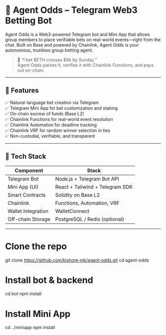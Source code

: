 # 🎲 Agent Odds – Telegram Web3 Betting Bot

Agent Odds is a Web3-powered Telegram bot and Mini App that allows group members to place verifiable bets on real-world events—right from the chat. Built on Base and powered by Chainlink, Agent Odds is your autonomous, trustless group betting agent.

> 🧠 “I bet $ETH crosses $4k by Sunday.”  
> Agent Odds parses it, verifies it with Chainlink Functions, and pays out on-chain.

---

## 🚀 Features

✅ Natural-language bet creation via Telegram  
✅ Telegram Mini App for bet customization and staking  
✅ On-chain escrow of funds (Base L2)  
✅ Chainlink Functions for real-world event resolution  
✅ Chainlink Automation for deadline tracking  
✅ Chainlink VRF for random winner selection in ties  
✅ Non-custodial, verifiable, and transparent

---

## 🔧 Tech Stack

| Component         | Stack                             |
|------------------|-----------------------------------|
| Telegram Bot      | Node.js + Telegram Bot API        |
| Mini App (UI)     | React + Tailwind + Telegram SDK   |
| Smart Contracts   | Solidity on Base L2               |
| Chainlink         | Functions, Automation, VRF        |
| Wallet Integration| WalletConnect                     |
| Off-chain Storage | PostgreSQL / Redis (optional)     |

---

# Clone the repo
git clone https://github.com/kishore-mk/agent-odds.git
cd agent-odds

# Install bot & backend
cd bot
npm install

# Install Mini App
cd ../miniapp
npm install
